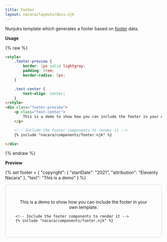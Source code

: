 ```yaml
---
title: Footer
layout: nacara/layouts/docs.njk
---
```


Nunjuks template which generates a footer based on [footer](/docs/configuration/footer) data.

**Usage**

{% raw %}
```html
<style>
    .footer-preview {
        border: 1px solid lightgray;
        padding: 2rem;
        border-radius: 5px;
    }

    .text-center {
        text-align: center;
    }
</style>
<div class="footer-preview">
    <p class="text-center">
        This is a demo to show how you can include the footer in your own template.
    </p>

    <!-- Include the footer components to render it -->
    {% include "nacara/components/footer.njk" %}

</div>
```
{% endraw %}

**Preview**

<!-- Override footer for the preview -->
{% set footer = {
    "copyright": {
        "startDate": "2021",
        "attribution": "Eleventy Nacara"
    },
    "text": "This is a demo"
} %}
<style>
    .footer-preview {
        border: 1px solid lightgray;
        padding: 2rem;
        border-radius: 5px;
    }

    .text-center {
        text-align: center;
    }
</style>
<div class="footer-preview">
    <p class="text-center">
        This is a demo to show how you can include the footer in your own template.
    </p>

    <!-- Include the footer components to render it -->
    {% include "nacara/components/footer.njk" %}

</div>
